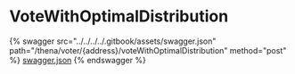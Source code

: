 # VoteWithOptimalDistribution

{% swagger src="../../../../.gitbook/assets/swagger.json" path="/thena/voter/{address}/voteWithOptimalDistribution" method="post" %}
[swagger.json](../../../../.gitbook/assets/swagger.json)
{% endswagger %}
